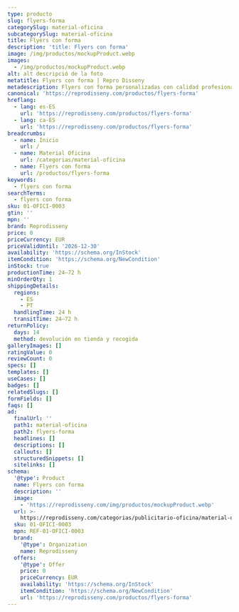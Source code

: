 ```yaml
---
type: producto
slug: flyers-forma
categorySlug: material-oficina
subcategorySlug: material-oficina
title: Flyers con forma
description: 'title: Flyers con forma'
image: /img/productos/mockupProduct.webp
images:
  - /img/productos/mockupProduct.webp
alt: alt descripció de la foto
metatitle: Flyers con forma | Repro Disseny
metadescription: Flyers con forma personalizadas con calidad profesional en Cataluña.
canonical: 'https://reprodisseny.com/productos/flyers-forma'
hreflang:
  - lang: es-ES
    url: 'https://reprodisseny.com/productos/flyers-forma'
  - lang: ca-ES
    url: 'https://reprodisseny.com/productos/flyers-forma'
breadcrumbs:
  - name: Inicio
    url: /
  - name: Material Oficina
    url: /categorias/material-oficina
  - name: Flyers con forma
    url: /productos/flyers-forma
keywords:
  - flyers con forma
searchTerms:
  - flyers con forma
sku: 01-OFICI-0003
gtin: ''
mpn: ''
brand: Reprodisseny
price: 0
priceCurrency: EUR
priceValidUntil: '2026-12-30'
availability: 'https://schema.org/InStock'
itemCondition: 'https://schema.org/NewCondition'
inStock: true
productionTime: 24–72 h
minOrderQty: 1
shippingDetails:
  regions:
    - ES
    - PT
  handlingTime: 24 h
  transitTime: 24–72 h
returnPolicy:
  days: 14
  method: devolución en tienda y recogida
galleryImages: []
ratingValue: 0
reviewCount: 0
specs: []
templates: []
useCases: []
badges: []
relatedSlugs: []
formFields: []
faqs: []
ad:
  finalUrl: ''
  path1: material-oficina
  path2: flyers-forma
  headlines: []
  descriptions: []
  callouts: []
  structuredSnippets: []
  sitelinks: []
schema:
  '@type': Product
  name: Flyers con forma
  description: ''
  image:
    - 'https://reprodisseny.com/img/productos/mockupProduct.webp'
  url: >-
    https://reprodisseny.com/categorias/publicitario-oficina/material-oficina/flyers-forma
  sku: 01-OFICI-0003
  mpn: REF-01-OFICI-0003
  brand:
    '@type': Organization
    name: Reprodisseny
  offers:
    '@type': Offer
    price: 0
    priceCurrency: EUR
    availability: 'https://schema.org/InStock'
    itemCondition: 'https://schema.org/NewCondition'
    url: 'https://reprodisseny.com/productos/flyers-forma'
---
```


